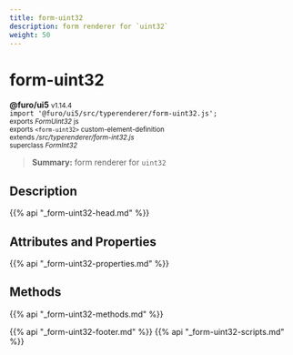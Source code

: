```yaml
---
title: form-uint32
description: form renderer for `uint32`
weight: 50
---
```


# form-uint32
**@furo/ui5** <small>v1.14.4</small>
<br>`import '@furo/ui5/src/typerenderer/form-uint32.js';`<small>
<br>exports *FormUint32* js
<br>exports `<form-uint32>` custom-element-definition
<br>extends */src/typerenderer/form-int32.js*
<br>superclass *FormInt32*</small>

> **Summary:** form renderer for `uint32`

## Description



{{% api "_form-uint32-head.md" %}}

## Attributes and Properties
{{% api "_form-uint32-properties.md" %}}



## Methods
{{% api "_form-uint32-methods.md" %}}





{{% api "_form-uint32-footer.md" %}}
{{% api "_form-uint32-scripts.md" %}}
